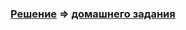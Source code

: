 ### [Решение](https://github.com/Mortiferus/Mockito/pull/1) => [домашнего задания](https://github.com/netology-code/javaqa-homeworks/tree/master/dependency#%D0%B7%D0%B0%D0%B4%D0%B0%D1%87%D0%B0-1---%D0%BC%D0%B5%D0%BD%D0%B5%D0%B4%D0%B6%D0%B5%D1%80-%D0%B0%D1%84%D0%B8%D1%88%D0%B8)
